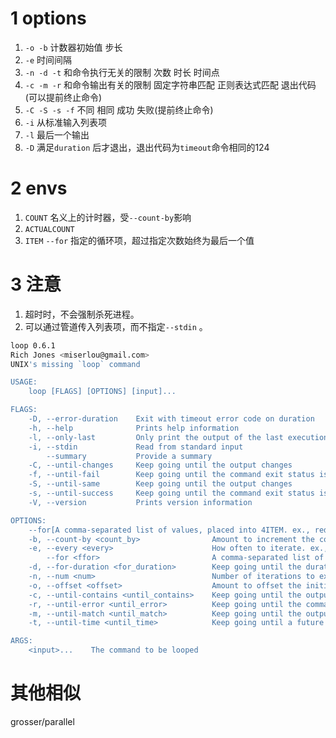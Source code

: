 # 1 options

1. `-o -b` 计数器初始值 步长
2. `-e` 时间间隔
3. `-n -d -t` 和命令执行无关的限制 次数 时长 时间点
4. `-c -m -r` 和命令输出有关的限制 固定字符串匹配 正则表达式匹配 退出代码(可以提前终止命令)
5. `-C -S -s -f` 不同 相同 成功 失败(提前终止命令)
6. `-i` 从标准输入列表项
7. `-l` 最后一个输出
8. `-D` 满足`duration` 后才退出，退出代码为`timeout`命令相同的124

# 2 envs

1. `COUNT` 名义上的计时器，受`--count-by`影响
2. `ACTUALCOUNT`
3. `ITEM` `--for` 指定的循环项，超过指定次数始终为最后一个值

# 3 注意

1. 超时时，不会强制杀死进程。
2. 可以通过管道传入列表项，而不指定`--stdin` 。

```bash
loop 0.6.1
Rich Jones <miserlou@gmail.com>
UNIX's missing `loop` command

USAGE:
    loop [FLAGS] [OPTIONS] [input]...

FLAGS:
    -D, --error-duration    Exit with timeout error code on duration
    -h, --help              Prints help information
    -l, --only-last         Only print the output of the last execution of the command
    -i, --stdin             Read from standard input
        --summary           Provide a summary
    -C, --until-changes     Keep going until the output changes
    -f, --until-fail        Keep going until the command exit status is non-zero
    -S, --until-same        Keep going until the output changes
    -s, --until-success     Keep going until the command exit status is zero
    -V, --version           Prints version information

OPTIONS:
    --for[A comma-separated list of values, placed into 4ITEM. ex., red,green,blue]
    -b, --count-by <count_by>                Amount to increment the counter by [default: 1]
    -e, --every <every>                      How often to iterate. ex., 5s, 1h1m1s1ms1us [default: 1us]
        --for <ffor>                         A comma-separated list of values, placed into 4ITEM. ex., red,green,blue
    -d, --for-duration <for_duration>        Keep going until the duration has elapsed (example 1m30s)
    -n, --num <num>                          Number of iterations to execute
    -o, --offset <offset>                    Amount to offset the initial counter by [default: 0]
    -c, --until-contains <until_contains>    Keep going until the output contains this string
    -r, --until-error <until_error>          Keep going until the command exit status is the value given
    -m, --until-match <until_match>          Keep going until the output matches this regular expression
    -t, --until-time <until_time>            Keep going until a future time, ex. "2018-04-20 04:20:00" (Times in UTC.)

ARGS:
    <input>...    The command to be looped

```

# 其他相似

grosser/parallel
